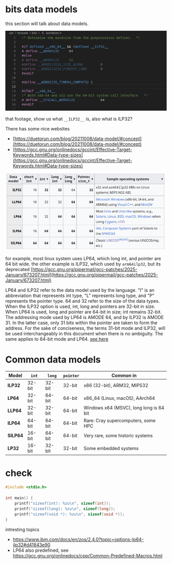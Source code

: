 # bits data models

this section will talk about data models.

![image](../_images/49ca87fe9c4f571a24bb33cdb4e0345559bca935f4e3e6401897f8516f9f55a23b9f7517138bedb84c4354529e14ac2cc97471c67338f96512458472.png)

that footage, show us what `__ILP32__` is, also what is ILP32?

There has some nice websites
- [https://duetorun.com/blog/20211008/data-model/#concept](https://duetorun.com/blog/20211008/data-model/#concept)
- [https://gcc.gnu.org/onlinedocs/gccint/Effective-Target-Keywords.html#Data-type-sizes](https://gcc.gnu.org/onlinedocs/gccint/Effective-Target-Keywords.html#Data-type-sizes)

![image](../_images/dd5c48b5d5ce4dad3f26ac9d50a73238005154b08f1951a96eb6cb7e1256f4d63cc44d21f104adb9f47e8f553780f701248b6e183316a3277a3b65df.png)

for example, most linux system uses LP64, which long int, and pointer are 64 bit wide. the other example is ILP32, which used by `arm64ilp32`, but its deprecated [https://gcc.gnu.org/pipermail/gcc-patches/2025-January/673207.html](https://gcc.gnu.org/pipermail/gcc-patches/2025-January/673207.html)

LP64 and ILP32 refer to the data model used by the language. "I" is an abbreviation that represents int type, "L" represents long type, and "P" represents the pointer type. 64 and 32 refer to the size of the data types. When the ILP32 option is used, int, long and pointers are 32-bit in size. When LP64 is used, long and pointer are 64-bit in size; int remains 32-bit. The addressing mode used by LP64 is AMODE 64, and by ILP32 is AMODE 31. In the latter case, only 31 bits within the pointer are taken to form the address. For the sake of conciseness, the terms 31-bit mode and ILP32, will be used interchangeably in this document when there is no ambiguity. The same applies to 64-bit mode and LP64. [see here](https://www.ibm.com/docs/en/zos/2.4.0?topic=options-lp64-ilp32#d41843e90)

# Common data models
| Model      | `int`  | `long` | `pointer` | Common in                           |
| ---------- | ------ | ------ | --------- | ----------------------------------- |
| **ILP32**  | 32-bit | 32-bit | 32-bit    | x86 (32-bit), ARM32, MIPS32         |
| **LP64**   | 32-bit | 64-bit | 64-bit    | x86\_64 (Linux, macOS), AArch64     |
| **LLP64**  | 32-bit | 32-bit | 64-bit    | Windows x64 (MSVC), long long is 64 bit|
| **ILP64**  | 64-bit | 64-bit | 64-bit    | Rare: Cray supercomputers, some HPC |
| **SILP64** | 16-bit | 64-bit | 64-bit    | Very rare, some historic systems    |
| **LP32**   | 16-bit | 32-bit | 32-bit    | Some embedded systems               |

# check
```c
#include <stdio.h>

int main() {
    printf("sizeof(int): %zu\n", sizeof(int));
    printf("sizeof(long): %zu\n", sizeof(long));
    printf("sizeof(void *): %zu\n", sizeof(void *));
}
```

intresting topics
- https://www.ibm.com/docs/en/zos/2.4.0?topic=options-lp64-ilp32#d41843e90
- LP64 also predefined, see https://gcc.gnu.org/onlinedocs/cpp/Common-Predefined-Macros.html